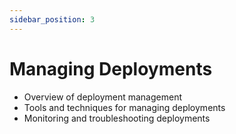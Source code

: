 ```yaml
---
sidebar_position: 3
---
```


# Managing Deployments

- Overview of deployment management
- Tools and techniques for managing deployments
- Monitoring and troubleshooting deployments
